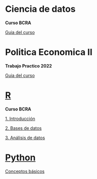 <link rel="shortcut icon" type="image/x-icon" href="assets/img/mountain.png">


# Ciencia de datos  

**Curso BCRA**   

[Guia del curso](https://msangia.github.io/CienciaDatos/index.html "Guia completa.")

# Politica Economica II

**Trabajo Practico 2022** 

[Guia del curso](https://msangia.github.io/NotasTP/index.html "Guia completa.")    

# [R](https://cran.r-project.org/) 

**Curso BCRA**   

[1. Introducción](https://msangia.github.io/R/intro.html "Conceptos basicos. Objetos.")

[2. Bases de datos](https://msangia.github.io/R/basedatos.html "Manipulacion de base de datos.")

[3. Análisis de datos](https://msangia.github.io/R/analisis.html "Analisis basico de datos.")

# [Python](https://www.anaconda.com/)

[Conceptos básicos](https://msangia.github.io/Python/python.html "Pagina en desarrollo.")   
